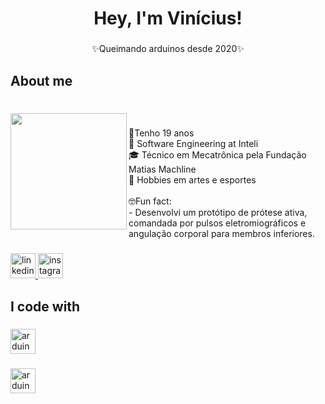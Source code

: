 <h1 align="center">Hey, I'm Vinícius!</h1>

###

<p align="center">✨Queimando arduinos desde 2020✨</p>

###

<h2 align="left">About me</h2>

###

<br clear="both">

<img align="left" height="186" src="https://i.pinimg.com/736x/16/d5/6c/16d56c75c5fa85eebb5572719c3506fd.jpg"  />

###

<p align="left">🎂Tenho 19 anos<br>🐣 Software Engineering at Inteli<br>🎓 Técnico em Mecatrônica pela Fundação Matias Machline<br>🏀 Hobbies em artes e esportes<br><br>🤓Fun fact:<br>- Desenvolvi um protótipo de prótese ativa, comandada por pulsos eletromiográficos e angulação corporal para membros inferiores.</p>

###

<div align="left">
  <a href="https://www.linkedin.com/in/vin%C3%ADcius-rangel-381495265" target="_blank">
    <img src="https://img.shields.io/static/v1?message=LinkedIn&logo=linkedin&label=&color=0077B5&logoColor=white&labelColor=&style=for-the-badge" height="40" alt="linkedin logo"  />
  </a>
  <a href="https://www.instagram.com/_vinnywy_/" target="_blank">
    <img src="https://img.shields.io/static/v1?message=Instagram&logo=instagram&label=&color=E4405F&logoColor=white&labelColor=&style=for-the-badge" height="40" alt="instagram logo"  />
  </a>
</div>

###

<h2 align="left">I code with</h2>

###

<div align="left">
  <img src="https://cdn.jsdelivr.net/gh/devicons/devicon/icons/arduino/arduino-original.svg" height="40" alt="arduino logo"  />
</div>

###
###

<div align="left">
  <img src="https://cdn.jsdelivr.net/gh/devicons/devicon/icons/arduino/arduino-original.svg" height="40" alt="arduino logo"  />
</div>

###
